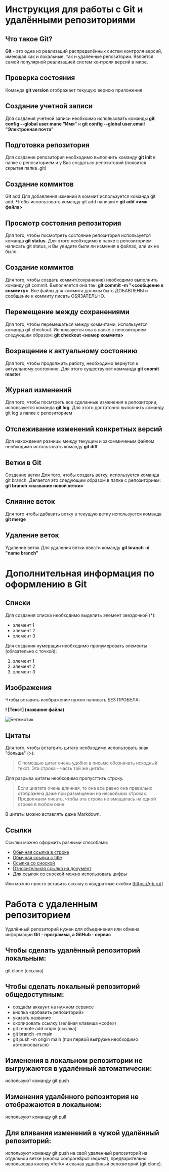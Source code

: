# Инструкция для работы с Git и удалёнными репозиториями
## Что такое Git?
**Git** - это одна из реализаций распределённых систем контроля версий, имеющая как и локальные, так и удалённые репозитории. Является самой популярной реализацией систем контроля версий в мире.

## Проверка состояния 
Команда **git version**  отображает текущую верисю приложения

## Создание учетной записи
Для создания учетной записи необхоимо использовать команды **git config --global user.mane "Имя"** и **git config --global user.email "Электронная почта"**

## Подготовка репозитория
Для создание репозитория необходимо выполнить команду **git init** в папке с репозиторием и у Вас создаться репозиторий (появится скрытая папка .git)

## Создание коммитов
Git add
Для добавления измений в коммит используется команда git add. Чтобы использовать команду git add напишите **git add <имя файла>**

## Просмотр состояния репозитория
Для того, чтобы посмотреть состояние репозитория используется команда **git status**. Для этого необходимо в папке с репозиторием написать git status, и Вы увидите были ли измения в файлах, или их не было.

## Создание коммитов
Для того, чтобы создать коммит(сохранение) необходимо выполнить команду git commit. Выполняется она так: **git commit -m "<сообщение к коммиту>**. Все файлы для коммита должны быть ДОБАВЛЕНЫ и сообщение к коммиту писать ОБЯЗАТЕЛЬНО.

## Перемещение между сохранениями
Для того, чтобы перемещаться между коммитами, используется команда git checkout. Используется она в папке с пепозиторием следующим образом: **git checkout <номер коммита>**

## Возращение к актуальному состоянию
Для того, чтобы продолжить работу, необходимо вернутся к актуальному состоянию. Для этого существуюет комманда **git coomit master** 

## Журнал изменений
Для того, чтобы посмтреть все сделанные изменения в репозитории, используется команда **git log**. Для этого достаточно выполнить команду git log в папке с репозиторием

## Отслеживание изменений конкретных версий
Для нахождения разницы между текущим и закоммиченым файлом необходимо истользовать команду **git diff**

## Ветки в Git
Создание ветки
Для того, чтобы создать ветку, используется команда git branch. Делается это следующим образом в папке с репозиторием: **git branch <название новой ветки>**

## Слияние веток
Для того чтобы дабавить ветку в текущую ветку используется команда **git merge**

## Удаление веток
Удаление веток
Для удаления ветки ввести команду **git branch -d "name branch"**

# Дополнительная информация по оформлению в Git
## Списки
Для создания списка необходимо выделить элемент звездочкой (*):
* элемент 1
* элемент 2
* элемент 3

Для создания нумерации необходимо пронумеровать элементы (обязательно с точкой): 
1. элемент 1
2. элемент 2
3. элемент 3
## Изображения
Чтобы вставить изображение нужно написать БЕЗ ПРОБЕЛА:

**! [Текст] (название файла)** 

![Бегемотик](cute_beg.jpg)
## Цитаты
Для того, чтобы встатвить цитату необходимо использовать знак "больше" (>):
> С помощью цитат очень удобно в письме обозначать исходный текст.
> Эта строка - часть той же цитаты.

Для разрыва цитаты необходимо пропусттить строку.

> Если циатата очень длинная, то она все равно она правильно отображена даже при размещении на нескольких строках. Продолжаем писать, чтобы эта строка не вмещалась на одной строке в любом окне. 

В цитаты можно вставлять даже Markdown.
## Ссылки
Ссылки можно оформить разными способами:
* [Обычная ссылка в строке](https://gb.ru/)
* [Обычная ссылка с title](https://gb.ru/ "Сайт GB")
* [Ссылка со сноской][Произвольный регистронезависимый текст]
* [Относительная ссылка на документ](../blob/master/LICENSE)
* [Для ссылок со сноской можно использовать цифры][1]

Или можно просто вставить ссылку в квадратные скобки [https://gb.ru/]

[произвольный регистронезависимый текст]: https://www.mozilla.org
[1]: http://slashdot.org
[текст ссылки]: http://www.reddit.com

# Работа с удаленным репозиторием
Удалённый репозиторий нужен для объединения или обмена информации 
**Git - программа, а GitHub - сервис**
## Чтобы сделать удалённый репозиторий локальным: 
git clone [ссылка]
## Чтобы сделать локальный репозиторий общедоступным: 
* создаём аккаунт на нужном сервисе
* кнопка «добавить репозиторий» 
* указать название
* скопировать ссылку (зелёная клавиша «code»)
* git remote add origin [ссылка]
* git branch -m main
* git push -m origin main (при первой выгрузке необходимо авторизоваться)
## Изменения в локальном репозитории не выгружаются в удалённый автоматически:
используют команду git push
## Изменения удалённого репозитория не отображаются в локальном:
используют команду git pull
## Для вливания изменений в чужой удалённый репозиторий:
используют команду git push на свой удаленный репозиторий на отдельной ветке (кнопка compare&pull request), предварительно использовав кнопку «fork» и скачав удалённый репозиторий (git clone).